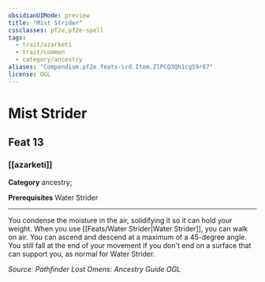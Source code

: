 ```yaml
---
obsidianUIMode: preview
title: "Mist Strider"
cssclasses: pf2e,pf2e-spell
tags:
  - trait/azarketi
  - trait/common
  - category/ancestry
aliases: "Compendium.pf2e.feats-srd.Item.ZlPCQ3Qh1cgS9r87"
license: OGL
---
```

# Mist Strider
## Feat 13
### [[azarketi]]

**Category** ancestry; 



**Prerequisites** Water Strider
* * *
You condense the moisture in the air, solidifying it so it can hold your weight. When you use [[Feats/Water Strider|Water Strider]], you can walk on air. You can ascend and descend at a maximum of a 45-degree angle. You still fall at the end of your movement if you don't end on a surface that can support you, as normal for Water Strider.

*Source: Pathfinder Lost Omens: Ancestry Guide*
*OGL*